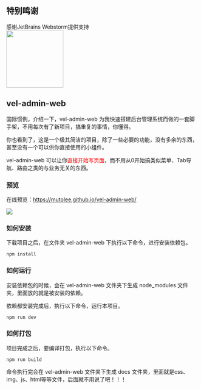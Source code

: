 ## 特别鸣谢 
感谢JetBrains Webstorm提供支持<br>
<img src="https://github.com/mutolee/vel-admin-web/blob/branch-develop/public/static/imgs/Jet.png?raw=true" width=150>

## vel-admin-web

国际惯例，介绍一下，vel-admin-web 为我快速搭建后台管理系统而做的一套脚手架，不用每次有了新项目，搞重复的事情，你懂得。

你也看到了，这是一个极其简洁的项目，除了一些必要的功能，没有多余的东西，甚至没有一个可以供你直接使用的小组件。

vel-admin-web 可以让你<span style="color: red">直接开始写页面</span>，而不用从0开始搞类似菜单、Tab导航、路由之类的与业务无关的东西。

### 预览

在线预览：https://mutolee.github.io/vel-admin-web/

<img src="https://github.com/mutolee/vel-admin-web/blob/branch-develop/public/static/imgs/preview.gif?raw=true">

### 如何安装

下载项目之后，在文件夹 vel-admin-web 下执行以下命令，进行安装依赖包。

```
npm install
```

### 如何运行

安装依赖包的时候，会在 vel-admin-web 文件夹下生成 node_modules 文件夹，里面放的就是被安装的依赖。

依赖都安装完成后，执行以下命令，运行本项目。

```
npm run dev
```

### 如何打包

项目完成之后，要编译打包，执行以下命令。

```
npm run build
```

命令执行完会在 vel-admin-web 文件夹下生成 docs 文件夹，里面就是css、img、js、html等等文件，后面就不用说了吧！！！


